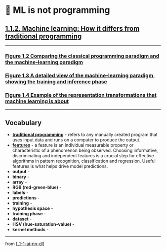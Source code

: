 # 🌱 ML is not programming

## [**1.1.2.** Machine learning: How it differs from traditional programming](https://livebook.manning.com/book/deep-learning-with-javascript/chapter-1/26)

---

### [**Figure 1.2** Comparing the classical programming paradigm and the machine-learning paradigm](https://livebook.manning.com/book/deep-learning-with-javascript/chapter-1/ch01fig02)

### [**Figure 1.3** A detailed view of the machine-learning paradigm, showing the training and inference phase](https://livebook.manning.com/book/deep-learning-with-javascript/chapter-1/ch01fig03)

### [**Figure 1.4** Example of the representation transformations that machine learning is about](https://livebook.manning.com/book/deep-learning-with-javascript/chapter-1/ch01fig04)

---

## **Vocabulary**

- [**traditional programming**](https://www.logianalytics.com/predictive-analytics/machine-learning-vs-traditional-programming/#:~:text=Traditional%20Programming%20refers%20to%20any,of%20intelligence%20and%20embedded%20analytics.) - refers to any manually created program that uses input data and runs on a computer to produce the output.
- **[features](<https://en.wikipedia.org/wiki/Feature_(machine_learning)>)** - a feature is an individual measurable property or characteristic of a phenomenon being observed. Choosing informative, discriminating and independent features is a crucial step for effective algorithms in pattern recognition, classification and regression. Useful features is what helps drive model predictions.
- **output** -
- **binary** -
- **array** -
- **RGB (red-green-blue)** -
- **labels** -
- **predictions** -
- **training** -
- **hypothesis space** -
- **training phase** -
- **dataset** -
- **HSV (hue-saturation-value)** -
- **kernel methods** -

---

from [[_1-1-ai-nn-dl]]

[//begin]: # "Autogenerated link references for markdown compatibility"
[_1-1-ai-nn-dl]: _1-1-ai-nn-dl.md "🌱 AI ML NN DL"
[//end]: # "Autogenerated link references"
